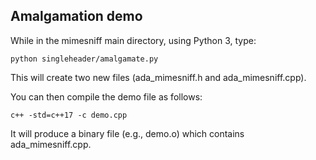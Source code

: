 ## Amalgamation demo

While in the mimesniff main directory, using Python 3, type:

```
python singleheader/amalgamate.py
```

This will create two new files (ada_mimesniff.h and ada_mimesniff.cpp).

You can then compile the demo file as follows:

```
c++ -std=c++17 -c demo.cpp
```

It will produce a binary file (e.g., demo.o) which contains ada_mimesniff.cpp.
